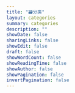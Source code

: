```yaml
---
title: "🗃️分类"
layout: categories
summary: categories
description: ""
showDate: false
sharingLinks: false
showEdit: false
draft: false
showWordCount: false
showReadingTime: false
showAuthor: false
showPagination: false
invertPagination: false
---
```





